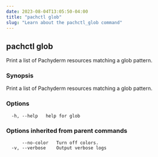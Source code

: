 ```yaml
---
date: 2023-08-04T13:05:50-04:00
title: "pachctl glob"
slug: "Learn about the pachctl_glob command"
---
```


## pachctl glob

Print a list of Pachyderm resources matching a glob pattern.

### Synopsis

Print a list of Pachyderm resources matching a glob pattern.

### Options

```
  -h, --help   help for glob
```

### Options inherited from parent commands

```
      --no-color   Turn off colors.
  -v, --verbose    Output verbose logs
```

